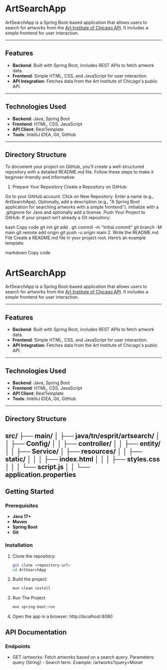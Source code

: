 # ArtSearchApp

ArtSearchApp is a Spring Boot-based application that allows users to search for artworks from the [Art Institute of Chicago API](https://api.artic.edu/docs/). It includes a simple frontend for user interaction.

---

## Features
- **Backend**: Built with Spring Boot, includes REST APIs to fetch artwork data.
- **Frontend**: Simple HTML, CSS, and JavaScript for user interaction.
- **API Integration**: Fetches data from the Art Institute of Chicago's public API.

---

## Technologies Used
- **Backend**: Java, Spring Boot
- **Frontend**: HTML, CSS, JavaScript
- **API Client**: RestTemplate
- **Tools**: IntelliJ IDEA, Git, GitHub

---

## Directory Structure

To document your project on GitHub, you'll create a well-structured repository with a detailed README.md file. Follow these steps to make it beginner-friendly and informative:

1. Prepare Your Repository
Create a Repository on GitHub:

Go to your GitHub account.
Click on New Repository.
Enter a name (e.g., ArtSearchApp).
Optionally, add a description (e.g., "A Spring Boot application for searching artworks with a simple frontend").
Initialize with a .gitignore for Java and optionally add a license.
Push Your Project to GitHub: If your project isn’t already a Git repository:

bash
Copy code
git init
git add .
git commit -m "Initial commit"
git branch -M main
git remote add origin <your-repo-URL>
git push -u origin main
2. Write the README.md File
Create a README.md file in your project root. Here’s an example template:

markdown
Copy code
# ArtSearchApp

ArtSearchApp is a Spring Boot-based application that allows users to search for artworks from the [Art Institute of Chicago API](https://api.artic.edu/docs/). It includes a simple frontend for user interaction.

---

## Features
- **Backend**: Built with Spring Boot, includes REST APIs to fetch artwork data.
- **Frontend**: Simple HTML, CSS, and JavaScript for user interaction.
- **API Integration**: Fetches data from the Art Institute of Chicago's public API.

---

## Technologies Used
- **Backend**: Java, Spring Boot
- **Frontend**: HTML, CSS, JavaScript
- **API Client**: RestTemplate
- **Tools**: IntelliJ IDEA, Git, GitHub

---

## Directory Structure
src/ ├── main/ │ ├── java/tn/esprit/artsearch/ │ │ ├── Config/ │ │ ├── controller/ │ │ ├── entity/ │ │ ├── Service/ │ ├── resources/ │ │ ├── static/ │ │ │ ├── index.html │ │ │ ├── styles.css │ │ │ └── script.js │ │ └── application.properties
---

## Getting Started
### Prerequisites
- **Java 17+**
- **Maven**
- **Spring Boot**
- **Git**

### Installation
1. Clone the repository:
   ```bash
   git clone <repository-url>
   cd ArtSearchApp
     ```
2. Build the project:
    ```bash
   mvn clean install
     ```
3. Run The Project
   ```bash
   mvn spring-boot:run
     ```
4. Open the app in a browser:
   http://localhost:8080
## API Documentation
### Endpoints
- GET /artworks: Fetch artworks based on a search query.
  Parameters: query (String) - Search term.
  Example: /artworks?query=Monet
